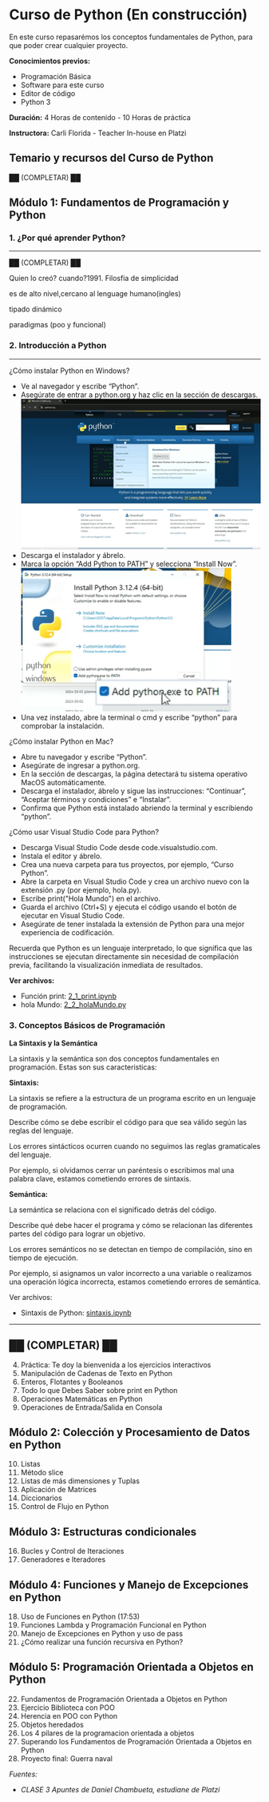 # Curso de Python (En construcción)

En este curso repasarémos los conceptos fundamentales de Python, para que poder crear cualquier proyecto.

**Conocimientos previos:**
- Programación Básica
- Software para este curso
- Editor de código
- Python 3

**Duración:** 4 Horas de contenido - 10 Horas de práctica

**Instructora:** Carli Florida - Teacher In-house en Platzi

## Temario y recursos del Curso de Python

██ (COMPLETAR) ██


## Módulo 1: Fundamentos de Programación y Python

### 1.  **¿Por qué aprender Python?**
---

██ (COMPLETAR) ██

Quien lo creó? cuando?1991. Filosfia de simplicidad
    
es de alto nivel,cercano al lenguage humano(ingles)
    
tipado dinámico
    
paradigmas (poo y funcional)
  
### 2. **Introducción a Python**
---
    
¿Cómo instalar Python en Windows?

- Ve al navegador y escribe “Python”.
- Asegúrate de entrar a python.org y haz clic en la sección de descargas.
![IMAGEN](img\1_pythonweb.PNG) 
- Descarga el instalador y ábrelo.
- Marca la opción “Add Python to PATH” y selecciona “Install Now”.
![IMAGEN](img\2_add_python_to_path.PNG) 
- Una vez instalado, abre la terminal o cmd y escribe “python” para comprobar la instalación.

¿Cómo instalar Python en Mac?
- Abre tu navegador y escribe “Python”.
- Asegúrate de ingresar a python.org.
- En la sección de descargas, la página detectará tu sistema operativo MacOS automáticamente.
- Descarga el instalador, ábrelo y sigue las instrucciones: “Continuar”, “Aceptar términos y condiciones” e “Instalar”.
- Confirma que Python está instalado abriendo la terminal y escribiendo “python”.

¿Cómo usar Visual Studio Code para Python?
- Descarga Visual Studio Code desde code.visualstudio.com.
- Instala el editor y ábrelo.
- Crea una nueva carpeta para tus proyectos, por ejemplo, “Curso Python”.
- Abre la carpeta en Visual Studio Code y crea un archivo nuevo con la extensión .py (por ejemplo, hola.py).
- Escribe print("Hola Mundo") en el archivo.
- Guarda el archivo (Ctrl+S) y ejecuta el código usando el botón de ejecutar en Visual Studio Code.
- Asegúrate de tener instalada la extensión de Python para una mejor experiencia de codificación.

Recuerda que Python es un lenguaje interpretado, lo que significa que las instrucciones se ejecutan directamente sin necesidad de compilación previa, facilitando la visualización inmediata de resultados.

**Ver archivos:**

- Función print: [2_1_print.ipynb](files\2_1_print.ipynb)
- hola Mundo: [2_2_holaMundo.py](files\2_2_holaMundo.py)

### 3. Conceptos Básicos de Programación

**La Sintaxis y la Semántica**

La sintaxis y la semántica son dos conceptos fundamentales en programación. Estas son sus caracteristicas:

**Sintaxis:**

La sintaxis se refiere a la estructura de un programa escrito en un lenguaje de programación.

Describe cómo se debe escribir el código para que sea válido según las reglas del lenguaje.

Los errores sintácticos ocurren cuando no seguimos las reglas gramaticales del lenguaje.

Por ejemplo, si olvidamos cerrar un paréntesis o escribimos mal una palabra clave, estamos cometiendo errores de sintaxis.

**Semántica:**

La semántica se relaciona con el significado detrás del código.

Describe qué debe hacer el programa y cómo se relacionan las diferentes partes del código para lograr un objetivo.

Los errores semánticos no se detectan en tiempo de compilación, sino en tiempo de ejecución.

Por ejemplo, si asignamos un valor incorrecto a una variable o realizamos una operación lógica incorrecta, estamos cometiendo errores de semántica.

Ver archivos:

- Sintaxis de Python: [sintaxis.ipynb](files\3_1_sintaxis.ipynb)




-----


██ (COMPLETAR) ██
-----


4. Práctica: Te doy la bienvenida a los ejercicios interactivos
5. Manipulación de Cadenas de Texto en Python
6. Enteros, Flotantes y Booleanos
7. Todo lo que Debes Saber sobre print en Python
8. Operaciones Matemáticas en Python
9. Operaciones de Entrada/Salida en Consola

## Módulo 2: Colección y Procesamiento de Datos en Python
10. Listas
11. Método slice
12. Listas de más dimensiones y Tuplas
13. Aplicación de Matrices
14. Diccionarios
15. Control de Flujo en Python

## Módulo 3: Estructuras condicionales

16. Bucles y Control de Iteraciones
17. Generadores e Iteradores

## Módulo 4: Funciones y Manejo de Excepciones en Python
18. Uso de Funciones en Python (17:53)
19. Funciones Lambda y Programación Funcional en Python
20. Manejo de Excepciones en Python y uso de pass
21. ¿Cómo realizar una función recursiva en Python?

## Módulo 5: Programación Orientada a Objetos en Python

22. Fundamentos de Programación Orientada a Objetos en Python
23. Ejercicio Biblioteca con POO
24. Herencia en POO con Python
25. Objetos heredados
26. Los 4 pilares de la programacion orientada a objetos
27. Superando los Fundamentos de Programación Orientada a Objetos en Python
28. Proyecto final: Guerra naval


_Fuentes:_ 
*   _CLASE 3 Apuntes de Daniel Chambueta, estudiane de Platzi_
